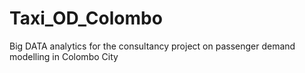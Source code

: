 # Taxi_OD_Colombo
Big DATA analytics for the consultancy project on passenger demand modelling in Colombo City
